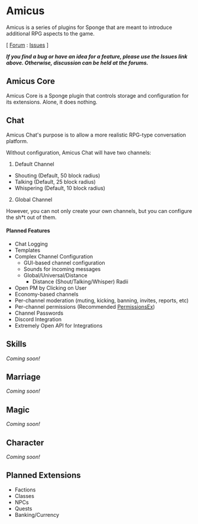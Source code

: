 Amicus
======

Amicus is a series of plugins for Sponge that are meant to introduce additional RPG aspects to the game.

[ [Forum](https://forums.spongepowered.org/t/19440) : [Issues](https://github.com/FerusTech/Amicus/issues) ]

**_If you find a bug or have an idea for a feature, please use the Issues link above. Otherwise, discussion can be held at the forums._**

## Amicus Core
Amicus Core is a Sponge plugin that controls storage and configuration for its extensions. Alone, it does nothing.

## Chat
Amicus Chat's purpose is to allow a more realistic RPG-type conversation platform.

Without configuration, Amicus Chat will have two channels:

1. Default Channel
  * Shouting (Default, 50 block radius)
  * Talking (Default, 25 block radius)
  * Whispering (Default, 10 block radius)
2. Global Channel

However, you can not only create your own channels, but you can configure the sh*t out of them.

#### Planned Features

* Chat Logging
* Templates
* Complex Channel Configuration
  * GUI-based channel configuration
  * Sounds for incoming messages
  * Global/Universal/Distance
    * Distance (Shout/Talking/Whisper) Radii
* Open PM by Clicking on User
* Economy-based channels
* Per-channel moderation (muting, kicking, banning, invites, reports, etc)
* Per-channel permissions (Recommended [PermissionsEx](https://forums.spongepowered.org/t/6198))
* Channel Passwords
* Discord Integration
* Extremely Open API for Integrations

## Skills

_Coming soon!_

## Marriage

_Coming soon!_

## Magic

_Coming soon!_

## Character

_Coming soon!_

## Planned Extensions

* Factions
* Classes
* NPCs
* Quests
* Banking/Currency